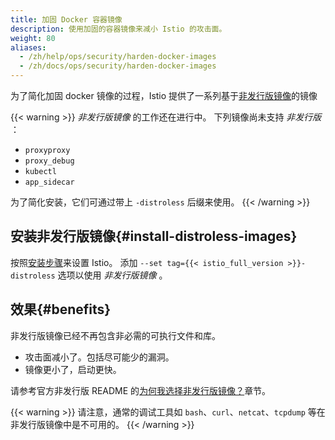 ```yaml
---
title: 加固 Docker 容器镜像
description: 使用加固的容器镜像来减小 Istio 的攻击面。
weight: 80
aliases:
  - /zh/help/ops/security/harden-docker-images
  - /zh/docs/ops/security/harden-docker-images
---
```

为了简化加固 docker 镜像的过程，Istio 提供了一系列基于[非发行版镜像](https://github.com/GoogleContainerTools/distroless)的镜像

{{< warning >}}
*非发行版镜像* 的工作还在进行中。
下列镜像尚未支持 *非发行版* ：

- `proxyproxy`
- `proxy_debug`
- `kubectl`
- `app_sidecar`

为了简化安装，它们可通过带上 `-distroless` 后缀来使用。
{{< /warning >}}

## 安装非发行版镜像{#install-distroless-images}

按照[安装步骤](/zh/docs/setup/install/istioctl/)来设置 Istio。
添加 `--set tag={{< istio_full_version >}}-distroless` 选项以使用 *非发行版镜像* 。

## 效果{#benefits}

非发行版镜像已经不再包含非必需的可执行文件和库。

- 攻击面减小了。包括尽可能少的漏洞。
- 镜像更小了，启动更快。

请参考官方非发行版 README 的[为何我选择非发行版镜像？](https://github.com/GoogleContainerTools/distroless#why-should-i-use-distroless-images)章节。

{{< warning >}}
请注意，通常的调试工具如 `bash`、`curl`、`netcat`、`tcpdump` 等在非发行版镜像中是不可用的。
{{< /warning >}}
